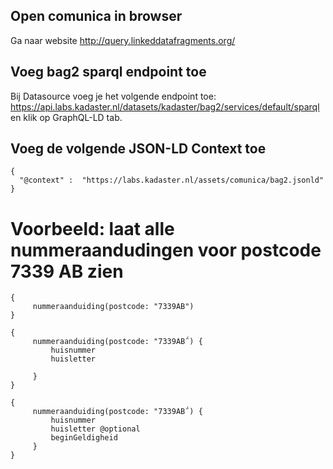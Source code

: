 
## Open comunica in browser

Ga naar website http://query.linkeddatafragments.org/

## Voeg bag2 sparql endpoint toe

Bij Datasource voeg je het volgende endpoint toe: https://api.labs.kadaster.nl/datasets/kadaster/bag2/services/default/sparql en klik op GraphQL-LD tab.

## Voeg de volgende JSON-LD Context toe

```
{
  "@context" :  "https://labs.kadaster.nl/assets/comunica/bag2.jsonld"
}
```

# Voorbeeld: laat alle nummeraandudingen voor postcode 7339 AB zien
```
{
     nummeraanduiding(postcode: "7339AB") 
}
```

```
{
     nummeraanduiding(postcode: "7339AB΅) {
         huisnummer
         huisletter
         
     }
}
```

```
{
     nummeraanduiding(postcode: "7339AB΅) {
         huisnummer
         huisletter @optional
         beginGeldigheid
     }
}
```

